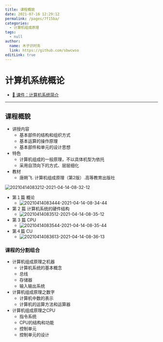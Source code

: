 ```yaml
---
title: 课程概貌
date: 2021-07-16 12:29:12
permalink: /pages/7f15ba/
categories: 
  - 计算机组成原理
tags: 
  - null
author: 
  name: 木子识时务
  link: https://github.com/sbwcwso
editLink: true
---
```

# 计算机系统概论

* [🔗 课件：计算机系统简介](./assets/1.1%20计算机系统简介.pdf)

---

## 课程概貌

* 讲授内容
  * 基本部件的结构和组织方式
  * 基本运算的操作原理
  * 基本部件和单元的设计思想
* 特色
  * 计算机组成的一般原理，不以具体机型为依托
  * 采用自顶向下的方式、层层细化
* 教材
  * 唐朔飞. 计算机组成原理（第2版）.高等教育出版社

<!--sec data-title="计算机课程体系" data-id="section20210414083159" data-show=true data-collapse=false ces-->
![20210414083212-2021-04-14-08-32-12](https://cdn.jsdelivr.net/gh/sbwcwso/PicBed@master/20210414083212-2021-04-14-08-32-12.png)
<!--endsec-->

<!--sec data-title="课程内容组织" data-id="section20210414083411" data-show=true data-collapse=true ces-->
* 第１篇 概论
  * ![20210414083444-2021-04-14-08-34-44](https://cdn.jsdelivr.net/gh/sbwcwso/PicBed@master/20210414083444-2021-04-14-08-34-44.png)
* 第 2 篇 计算机系统的硬件结构
  * ![20210414083512-2021-04-14-08-35-12](https://cdn.jsdelivr.net/gh/sbwcwso/PicBed@master/20210414083512-2021-04-14-08-35-12.png)
* 第 3 篇 CPU
  * ![20210414083544-2021-04-14-08-35-44](https://cdn.jsdelivr.net/gh/sbwcwso/PicBed@master/20210414083544-2021-04-14-08-35-44.png)
* 第４篇 CU
  * ![20210414083613-2021-04-14-08-36-13](https://cdn.jsdelivr.net/gh/sbwcwso/PicBed@master/20210414083613-2021-04-14-08-36-13.png)
<!--endsec-->

### 课程的分割组合

* 计算机组成原理之机器
  * 计算机系统的基本概念
  * 总线
  * 存储器
  * 输入输出系统
* 计算机组成原理之数字
  * 计算机中数的表示
  * 计算机的运算方法和运算器
* 计算机组成原理之CPU
  * 指令系统
  * CPU的结构和功能
  * 控制单元
  * 控制单元的设计
